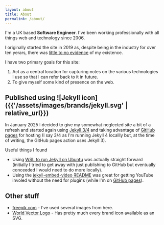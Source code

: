 ```yaml
---
layout: about
title: About
permalink: /about/
---
```


I'm a UK based **Software Engineer**. I've been working professionally with all things web and technology since 2006.

I originally started the site in 2019 as, despite being in the industry for over ten yerars, there was [little to no evidence](https://www.youtube.com/watch?v=z_Cb5wQBoXs) of my existence.

I have two primary goals for this site:

1. Act as a central location for capturing notes on the various technologies I use so that I can refer back to it in future.
2. To give myself some kind of presence on the web.

## Published using ![Jekyll icon]({{'/assets/images/brands/jekyll.svg' | relative_url}})

In January 2025 I decided to give my somewhat neglected site a bit of a refresh and started again using [Jekyll 3/4](https://jekyllrb.com/) and taking advantage of [GitHub pages](https://pages.github.com/) for hosting (I say 3/4 as I'm running Jekyll 4 locallly but, at the time of writing, the GitHub pages action uses Jekyll 3).

Useful things I found

- Using [WSL to run Jekyll on Ubuntu](https://jekyllrb.com/docs/installation/windows/#installation-via-bash-on-windows-10) was actually straight forward (initially I tried to get away with just publishing to GitHub but eventually conceeded I would need to do more locally).
- Using the [jekyll-embed-video README](https://github.com/nathancy/jekyll-embed-video) was great for getting YouTube involed without the need for plugins (while I'm on [GitHub pages](https://pages.github.com/)).

## Other stuff

- [freepik.com](http://www.freepik.com/) - I've used several images from here.
- [World Vector Logo](https://worldvectorlogo.com/search/nuget) - Has pretty much every brand icon available as an SVG.
